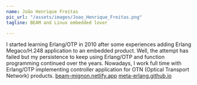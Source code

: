 ```yaml
---
name: João Henrique Freitas
pic_url: "/assets/images/Joao_Henrique_Freitas.png"
tagline: BEAM and Linux embedded lover

---
```

I started learning Erlang/OTP in 2010 after some experiences adding Erlang Megaco/H.248 application to an embedded product. Well, the attempt has failed but my persistence to keep using Erlang/OTP and function programming continued over the years. Nowadays, I work full time with Erlang/OTP implementing controller application for OTN (Optical Transport Network) products.
[beam-mignon.netlify.app](https://beam-mignon.netlify.app/)
[meta-erlang.github.io](https://meta-erlang.github.io/)
